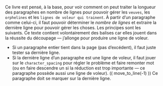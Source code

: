 Ce livre est pensé, à la base, pour voir comment on peut traiter la longueur des paragraphes en nombre de lignes pour pouvoir gérer les `veuves`, les `orphelines` et les `lignes de voleur qui trainent`. À partir d’un paragraphe comme celui-ci, il faut pouvoir déterminer le *nombre de lignes* et extraire la dernière ligne pour pouvoir gérer les choses. Les principes sont les suivants. Ce <color rgb="990000">texte contient volontairement des balises car elles jouent dans la réussite du découpage — j’allonge pour produire une ligne de voleur</color>.
* Si un paragraphe entier tient dans la page (pas d’excédent), il faut juste tester sa dernière ligne.
* Si la dernière ligne d’un paragraphe est une ligne de voleur, il faut jouer sur le `character_spacing` pour régler le problème et faire remonter mot (ou en faire descendre un si la réduction est trop importante — ce paragraphe possède aussi une ligne de voleur).
(( move_to_line(-1) ))
Ce paragraphe doit se marquer sur la dernière ligne.
